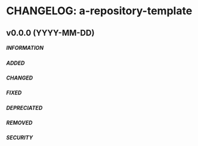 # CHANGELOG: a-repository-template
## v0.0.0 (YYYY-MM-DD)
##### INFORMATION   
##### ADDED
##### CHANGED
##### FIXED
##### DEPRECIATED
##### REMOVED
##### SECURITY